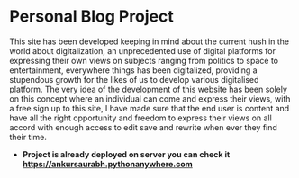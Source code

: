 # Personal Blog Project 

This site has been developed keeping in mind about the current hush in the world about digitalization, an unprecedented use of digital platforms for expressing their own views on subjects ranging from politics to space to entertainment, everywhere things has been digitalized, providing a stupendous growth for the likes of us to develop various digitalised platform. The very idea of the development of this website has been solely on this concept where an individual can come and express their views, with a free sign up to this site, I have made sure that the end user is content and have all the right opportunity and freedom to express their views on all accord with enough access to edit save and rewrite when ever they find their time.


* **Project is already deployed on server you can check it https://ankursaurabh.pythonanywhere.com**
